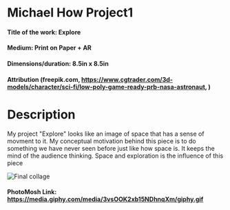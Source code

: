 # Michael How Project1
#### Title of the work:  Explore <br>
#### Medium:  Print on Paper + AR <br>
#### Dimensions/duration:  8.5in x 8.5in <br>
#### Attribution (freepik.com, https://www.cgtrader.com/3d-models/character/sci-fi/low-poly-game-ready-prb-nasa-astronaut, ) <br>

# Description <br>
  My project "Explore" looks like an image of space that has a sense of movment to it. My conceptual motivation behind this piece is to do something we have never seen before just like how space is. It keeps the mind of the audience thinking. Space and exploration is the influence of this piece <br>
  
![Final collage](https://i.imgur.com/02ehfM1.jpg)

#### PhotoMosh Link: <https://media.giphy.com/media/3vsOOK2xb15NDhnqXm/giphy.gif>
